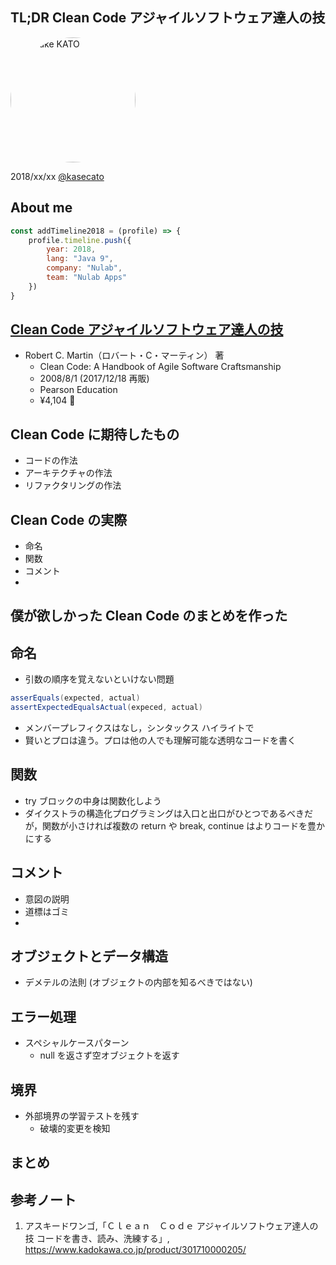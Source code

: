 ## TL;DR Clean Code アジャイルソフトウェア達人の技

<a href="https://twitter.com/kasecato" target="_blank"><img style="border-radius: 50% !important;" src="img/twitter.jpg" width="200px" alt="Keisuke KATO"></a>

2018/xx/xx <a href="https://twitter.com/kasecato" target="_blank">@kasecato</a>



## About me
```js
const addTimeline2018 = (profile) => {
    profile.timeline.push({
        year: 2018,
        lang: "Java 9",
        company: "Nulab",
        team: "Nulab Apps"
    })
}
```



## [Clean Code アジャイルソフトウェア達人の技](https://www.kadokawa.co.jp/product/301710000205/)
* Robert C. Martin（ロバート・C・マーティン） 著
    * Clean Code: A Handbook of Agile Software Craftsmanship
    * 2008/8/1 (2017/12/18 再販)
    * Pearson Education
    * ¥4,104 💸



## Clean Code に期待したもの
* コードの作法
* アーキテクチャの作法
* リファクタリングの作法



## Clean Code の実際
* 命名
* 関数
* コメント
* 



## 僕が欲しかった Clean Code のまとめを作った



## 命名
* 引数の順序を覚えないといけない問題
```java
asserEquals(expected, actual)
assertExpectedEqualsActual(expeced, actual)
```
* メンバープレフィクスはなし，シンタックス ハイライトで
* 賢いとプロは違う。プロは他の人でも理解可能な透明なコードを書く



## 関数
* try ブロックの中身は関数化しよう
* ダイクストラの構造化プログラミングは入口と出口がひとつであるべきだが，関数が小さければ複数の return や break, continue はよりコードを豊かにする



## コメント
* 意図の説明
* 道標はゴミ
* 



## オブジェクトとデータ構造
* デメテルの法則 (オブジェクトの内部を知るべきではない)



## エラー処理
* スペシャルケースパターン
    * null を返さず空オブジェクトを返す



## 境界
* 外部境界の学習テストを残す
    * 破壊的変更を検知


## まとめ



## 参考ノート
1. アスキードワンゴ,「Ｃｌｅａｎ　Ｃｏｄｅ アジャイルソフトウェア達人の技 コードを書き、読み、洗練する」, https://www.kadokawa.co.jp/product/301710000205/
